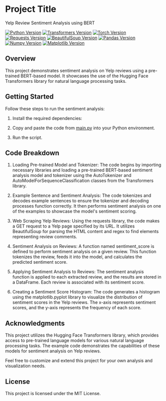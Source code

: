 # Project Title

Yelp Review Sentiment Analysis using BERT

[![Python Version](https://img.shields.io/badge/Python-3.x.x-blue)](https://www.python.org/downloads/)
[![Transformers Version](https://img.shields.io/badge/Transformers-4.11.3-brightgreen)](https://github.com/huggingface/transformers)
[![Torch Version](https://img.shields.io/badge/Torch-1.10.0-orange)](https://pytorch.org/get-started/locally/)
[![Requests Version](https://img.shields.io/badge/Requests-2.26.0-yellow)](https://pypi.org/project/requests/)
[![BeautifulSoup Version](https://img.shields.io/badge/BeautifulSoup-4.9.3-blueviolet)](https://pypi.org/project/beautifulsoup4/)
[![Pandas Version](https://img.shields.io/badge/Pandas-1.3.3-lightgrey)](https://pandas.pydata.org/getting_started.html)
[![Numpy Version](https://img.shields.io/badge/Numpy-1.21.5-red)](https://numpy.org/install/)
[![Matplotlib Version](https://img.shields.io/badge/Matplotlib-3.4.3-brightgreen)](https://matplotlib.org/stable/users/installing.html)

## Overview

This project demonstrates sentiment analysis on Yelp reviews using a pre-trained BERT-based model. It showcases the use of the Hugging Face Transformers library for natural language processing tasks.

## Getting Started

Follow these steps to run the sentiment analysis:

1. Install the required dependencies:
  
2. Copy and paste the code from [main.py](main.py) into your Python environment.

3. Run the script.



## Code Breakdown

1. Loading Pre-trained Model and Tokenizer:
The code begins by importing necessary libraries and loading a pre-trained BERT-based sentiment analysis model and tokenizer using the AutoTokenizer and AutoModelForSequenceClassification classes from the Transformers library.

2. Example Sentence and Sentiment Analysis:
The code tokenizes and decodes example sentences to ensure the tokenizer and decoding processes function correctly. It then performs sentiment analysis on one of the examples to showcase the model's sentiment scoring.

3. Web Scraping Yelp Reviews:
Using the requests library, the code makes a GET request to a Yelp page specified by its URL. It utilizes BeautifulSoup for parsing the HTML content and regex to find elements representing review comments.

4. Sentiment Analysis on Reviews:
A function named sentiment_score is defined to perform sentiment analysis on a given review. This function tokenizes the review, feeds it into the model, and calculates the predicted sentiment score.

5. Applying Sentiment Analysis to Reviews:
The sentiment analysis function is applied to each extracted review, and the results are stored in a DataFrame. Each review is associated with its sentiment score.

6. Creating a Sentiment Score Histogram:
The code generates a histogram using the matplotlib.pyplot library to visualize the distribution of sentiment scores in the Yelp reviews. The x-axis represents sentiment scores, and the y-axis represents the frequency of each score.



## Acknowledgments
This project utilizes the Hugging Face Transformers library, which provides access to pre-trained language models for various natural language processing tasks. The example code demonstrates the capabilities of these models for sentiment analysis on Yelp reviews.

Feel free to customize and extend this project for your own analysis and visualization needs.

## License
This project is licensed under the MIT License.

